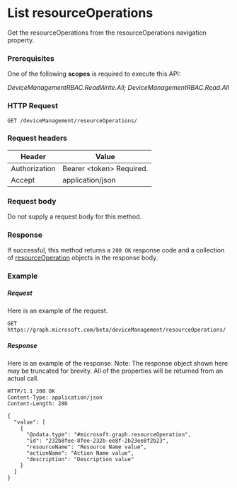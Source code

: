 ﻿# List resourceOperations
Get the resourceOperations from the resourceOperations navigation property.
### Prerequisites
One of the following **scopes** is required to execute this API:

*DeviceManagementRBAC.ReadWrite.All; DeviceManagementRBAC.Read.All*
### HTTP Request
<!-- {
  "blockType": "ignored"
}
-->
```http
GET /deviceManagement/resourceOperations/
```

### Request headers
|Header|Value|
|---|---|
|Authorization|Bearer &lt;token&gt; Required.|
|Accept|application/json|

### Request body
Do not supply a request body for this method.

### Response
If successful, this method returns a `200 OK` response code and a collection of [resourceOperation](../resources/intune_rbac_resourceoperation.md) objects in the response body.

### Example
##### Request
Here is an example of the request.
```http
GET https://graph.microsoft.com/beta/deviceManagement/resourceOperations/
```

##### Response
Here is an example of the response. Note: The response object shown here may be truncated for brevity. All of the properties will be returned from an actual call.
```http
HTTP/1.1 200 OK
Content-Type: application/json
Content-Length: 280

{
  "value": [
    {
      "@odata.type": "#microsoft.graph.resourceOperation",
      "id": "232b8fee-8fee-232b-ee8f-2b23ee8f2b23",
      "resourceName": "Resource Name value",
      "actionName": "Action Name value",
      "description": "Description value"
    }
  ]
}
```




